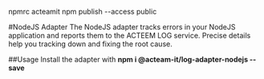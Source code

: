 npmrc acteamit
npm publish --access public

#NodeJS Adapter
The NodeJS adapter tracks errors in your NodeJS application and reports them to the ACTEEM LOG service. Precise details help you tracking down and fixing the root cause.

##Usage
Install the adapter with **npm i @acteam-it/log-adapter-nodejs --save**


